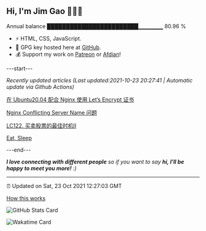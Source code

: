 
<h2>Hi, I'm Jim Gao 👋👨‍💻</h2>

Annual balance    ████████████████████████▁▁▁▁▁▁   80.96 %

- ⚡ HTML, CSS, JavaScript.
- 🔑 GPG key hosted here at [GitHub](https://github.com/tianheg.gpg).
- 💰 Support my work on [Patreon](https://www.patreon.com/tianheg) or [Afdian](https://afdian.net/@tianheg)!

---start---

*Recently updated articles (Last updated:2021-10-23 20:27:41 | Automatic update via Github Actions)*

[在 Ubuntu20.04 配合 Nginx 使用 Let’s Encrypt 证书](https://blog.yidajiabei.xyz/posts/install-letsencrypt-with-nginx-on-ubuntu20.04/)

[Nginx Conflicting Server Name 问题](https://blog.yidajiabei.xyz/posts/nginx-conflicting-server-name/)

[LC122. 买卖股票的最佳时机II](https://blog.yidajiabei.xyz/posts/lc-122-best-time-to-buy-and-sell-stock-ii/)

[Eat, Sleep](https://blog.yidajiabei.xyz/en/posts/eat-sleep/)

---end---

<em><b>I love connecting with different people</b> so if you want to say <b>hi, I'll be happy to meet you more!</b> :)</em>

---

⏰ Updated on Sat, 23 Oct 2021 12:27:03 GMT

[How this works](https://github.com/tianheg/tianheg/issues/1)

![GitHub Stats Card](https://tianheg-readme-stats.vercel.app/api?username=tianheg&show_icons=true)

![Wakatime Card](https://tianheg-readme-stats.vercel.app/api/wakatime?username=tianheg&layout=compact)
